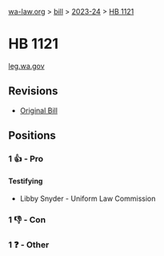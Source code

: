 [wa-law.org](/) > [bill](/bill/) > [2023-24](/bill/2023-24/) > [HB 1121](/bill/2023-24/hb/1121/)

# HB 1121
[leg.wa.gov](https://app.leg.wa.gov/billsummary?BillNumber=1121&Year=2023&Initiative=false)

## Revisions
* [Original Bill](1/)

## Positions
### 1 👍 - Pro
#### Testifying
* Libby Snyder - Uniform Law Commission

### 1 👎 - Con

### 1 ❓ - Other
